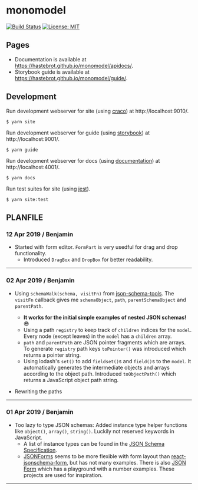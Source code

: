 # monomodel

[![Build Status](https://travis-ci.org/hastebrot/monomodel.svg?branch=master)](https://travis-ci.org/hastebrot/monomodel)
[![License: MIT](https://img.shields.io/badge/license-MIT-yellow.svg)](https://opensource.org/licenses/MIT)

## Pages

- Documentation is available at https://hastebrot.github.io/monomodel/apidocs/.
- Storybook guide is available at https://hastebrot.github.io/monomodel/guide/.

## Development

Run development webserver for site (using [craco](https://github.com/sharegate/craco)) at http://localhost:9010/.

```console
$ yarn site
```

Run development webserver for guide (using [storybook](https://github.com/storybooks/storybook)) at http://localhost:9001/.

```console
$ yarn guide
```

Run development webserver for docs (using [documentation](https://github.com/documentationjs/documentation)) at http://localhost:4001/.

```console
$ yarn docs
```

Run test suites for site (using [jest](https://github.com/facebook/jest)).

```console
$ yarn site:test
```

## PLANFILE

### 12 Apr 2019 / Benjamin

- Started with form editor. `FormPart` is very usedful for drag and drop functionality.
  - Introduced `DragBox` and `DropBox` for better readability.

---

### 02 Apr 2019 / Benjamin

- Using `schemaWalk(schema, visitFn)` from [json-schema-tools](https://github.com/cloudflare/json-schema-tools/tree/%40cloudflare/json-schema-walker%400.1.1/workspaces/json-schema-walker). The `visitFn` callback gives me `schemaObject`, `path`, `parentSchemaObject` and `parentPath`.
  - **It works for the initial simple examples of nested JSON schemas!** :sunglasses:
  - Using a path `registry` to keep track of `children` indices for the `model`. Every node (except leaves) in the `model` has a `children` array.
  - `path` and `parentPath` are JSON pointer fragments which are arrays. To generate `registry` path keys `toPointer()` was introduced which returns a pointer string.
  - Using lodash's `set()` to add `fieldset()`s and `field()`s to the `model`. It automatically generates the intermediate objects and arrays according to the object path. Introduced `toObjectPath()` which returns a JavaScript object path string.

- Rewriting the paths

---

### 01 Apr 2019 / Benjamin

- Too lazy to type JSON schemas: Added instance type helper functions like `object()`, `array()`, `string()`. Luckily not reserved keywords in JavaScript.
  - A list of instance types can be found in the [JSON Schema Specification](https://tools.ietf.org/html/draft-handrews-json-schema-01#section-4.2.1).
  - [JSONForms](https://github.com/eclipsesource/jsonforms) seems to be more flexible with form layout than [react-jsonschema-form](https://github.com/mozilla-services/react-jsonschema-form), but has not many examples. There is also [JSON Form](https://github.com/jsonform/jsonform) which has a playground with a number examples. These projects are used for inspiration.

---
